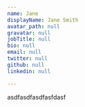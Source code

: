 ```yaml
---
name: Jane
displayName: Jane Smith
avatar_path: null
gravatar: null
jobTitle: null
bio: null
email: null
twitter: null
github: null
linkedin: null

---
```

<p>asdfasdfasdfasfdasf</p>
